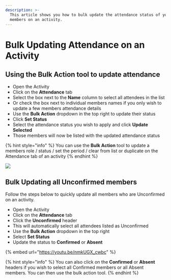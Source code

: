```yaml
---
description: >-
  This article shows you how to bulk update the attendance status of your
  members on an activity.
---
```


# Bulk Updating Attendance on an Activity

## Using the Bulk Action tool to update attendance

* Open the Activity
* Click on the **Attendance** tab
* Select the box next to the **Name** column to select all attendees in the list
* Or check the box next to individual members names if you only wish to update a few members attendance details&#x20;
* Use the **Bulk Action** dropdown in the top right to update their status
* Click **Set Status**&#x20;
* Select the attendance status you wish to apply and click **Update Selected**
* Those members will now be listed with the updated attendance status

{% hint style="info" %}
You can use the **Bulk Action** tool to update a members role / status / set the period / clear from list or duplicate on the Attendance tab of an activity
{% endhint %}

![](<../../.gitbook/assets/Mar-24-2022 11-46-57.gif>)

## Bulk Updating all Unconfirmed members

Follow the steps below to quickly update all members who are Unconfirmed on an activity.&#x20;

* Open the Activity
* Click on the **Attendance** tab
* Click the **Unconfirmed** header
* This will automatically select all attendees listed as Unconfirmed
* Use the **Bulk Action** dropdown in the top right&#x20;
* Select **Set Status**
* Update the status to **Confirmed** or **Absent**

{% embed url="https://youtu.be/nmkUGX_cwbc" %}

{% hint style="info" %}
You can also click on the **Confirmed** or **Absent** headers if you wish to select all Confirmed members or all Absent members. You can then use the bulk action tool.&#x20;
{% endhint %}

